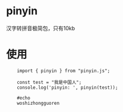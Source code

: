 # pinyin
汉字转拼音极简包，只有10kb

# 使用
```
    import { pinyin } from "pinyin.js";

    const test = "我是中国人";
    console.log('pinyin: ', pinyin(test));

    #echo
    woshizhongguoren

```